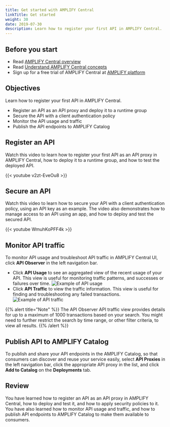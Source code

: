 ```yaml
---
title: Get started with AMPLIFY Central
linkTitle: Get started
weight: 30
date: 2019-07-30
description: Learn how to register your first API in AMPLIFY Central.
---
```


## Before you start

* Read [AMPLIFY Central overview](/docs/central/overview)
* Read [Understand AMPLIFY Central concepts](/docs/central/fundamental_concepts)
* Sign up for a free trial of AMPLIFY Central at [AMPLIFY platform](https://platform.axway.com/)

## Objectives

Learn how to register your first API in AMPLIFY Central.

* Register an API as an API proxy and deploy it to a runtime group
* Secure the API with a client authentication policy
* Monitor the API usage and traffic
* Publish the API endpoints to AMPLIFY Catalog

## Register an API

Watch this video to learn how to register your first API as an API proxy in AMPLIFY Central, how to deploy it to a runtime group, and how to test the deployed API.

{{< youtube v2zt-EveOu8 >}}

## Secure an API

Watch this video to learn how to secure your API with a client authentication policy, using an API key as an example. The video also demonstrates how to manage access to an API using an app, and how to deploy and test the secured API.

{{< youtube WmuhKoPFF4k >}}

## Monitor API traffic

To monitor API usage and troubleshoot API traffic in AMPLIFY Central UI, click **API Observer** in the left navigation bar.

* Click **API Usage** to see an aggregated view of the recent usage of your API. This view is useful for monitoring traffic patterns, and successes or failures over time.
  ![Example of API usage](/Images/central/apiobserver_usage.png)
* Click **API Traffic** to view the traffic information. This view is useful for finding and troubleshooting any failed transactions.
  ![Example of API traffic](/Images/central/apiobserver_traffic.png)

{{% alert title="Note" %}}
The API Observer API traffic view provides details for up to a maximum of 1000 transactions based on your search. You might need to further restrict the search by time range, or other filter criteria, to view all results.
{{% /alert %}}

## Publish API to AMPLIFY Catalog

To publish and share your API endpoints in the AMPLIFY Catalog, so that consumers can discover and reuse your service easily, select **API Proxies** in the left navigation bar, click the appropriate API proxy in the list, and click **Add to Catalog** on the **Deployments** tab.

## Review

You have learned how to register an API as an API proxy in AMPLIFY Central, how to deploy and test it, and how to apply security policies to it. You have also learned how to monitor API usage and traffic, and how to publish API endpoints to AMPLIFY Catalog to make them available to consumers.
